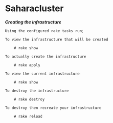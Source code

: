 # Saharacluster


**_Creating the infrastructure_**

    Using the configured rake tasks run;

    To view the infrastructure that will be created
```
    # rake show
```
    To actually create the infrastructure
```
    # rake apply
``` 
    To view the current infrastructure 
```
    # rake show
```    
    To destroy the infrastructure
```
    # rake destroy
```
    To destroy then recreate your infrastructure
```
    # rake reload
```
